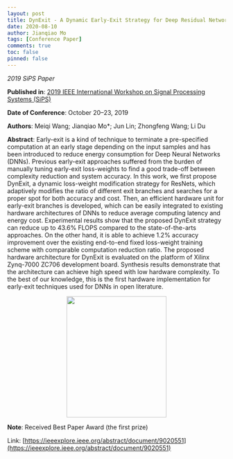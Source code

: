 ```yaml
---
layout: post
title: DynExit - A Dynamic Early-Exit Strategy for Deep Residual Networks
date: 2020-08-10
author: Jianqiao Mo
tags: [Conference Paper]
comments: true
toc: false
pinned: false
---
```

_2019 SiPS Paper_

**Published in**:
[2019 IEEE International Workshop on Signal Processing Systems (SiPS)](https://signalprocessingsociety.org/blog/sips-2019-2019-ieee-international-workshop-signal-processing-systems-sips)

**Date of Conference**: October 20–23, 2019

**Authors**: Meiqi Wang; Jianqiao Mo*; Jun Lin; Zhongfeng Wang; Li Du

**Abstract**:
Early-exit is a kind of technique to terminate a pre-specified computation at an 
early stage depending on the input samples and has been introduced to reduce energy 
consumption for Deep Neural Networks (DNNs). Previous early-exit approaches suffered 
from the burden of manually tuning early-exit loss-weights to find a good trade-off 
between complexity reduction and system accuracy. In this work, we first propose DynExit, 
a dynamic loss-weight modification strategy for ResNets, which adaptively modifies the 
ratio of different exit branches and searches for a proper spot for both accuracy and 
cost. Then, an efficient hardware unit for early-exit branches is developed, which 
can be easily integrated to existing hardware architectures of DNNs to reduce average 
computing latency and energy cost. Experimental results show that the proposed DynExit 
strategy can reduce up to 43.6% FLOPS compared to the state-of-the-arts approaches. On 
the other hand, it is able to achieve 1.2% accuracy improvement over the existing 
end-to-end fixed loss-weight training scheme with comparable computation reduction ratio. 
The proposed hardware architecture for DynExit is evaluated on the platform of Xilinx 
Zynq-7000 ZC706 development board. Synthesis results demonstrate that the architecture 
can achieve high speed with low hardware complexity. To the best of our knowledge, this 
is the first hardware implementation for early-exit techniques used for DNNs in open 
literature.

<div align="center">
    <img style="margin-left:auto;margin-right:auto;" src="https://d3i71xaburhd42.cloudfront.net/b0911b52515445b689ce0d7a517dd22b1d89e675/3-Figure2-1.png" width=230 height=280  />
</div>


**Note**: Received Best Paper Award (the first prize)

Link: [https://ieeexplore.ieee.org/abstract/document/9020551](https://ieeexplore.ieee.org/abstract/document/9020551)
